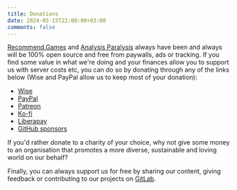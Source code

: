 ```yaml
---
title: Donations
date: 2024-05-15T22:00:00+03:00
comments: false
---
```


[Recommend.Games](https://recommend.games/#/) and [Analysis Paralysis](https://blog.recommend.games/) always have been and always will be 100% open source and free from paywalls, ads or tracking. If you find some value in what we're doing and your finances allow you to support us with server costs etc, you can do so by donating through any of the links below (Wise and PayPal allow us to keep most of your donation):

- [Wise](https://wise.com/pay/me/markuss1)
- [PayPal](https://paypal.me/mschepke)
- [Patreon](https://patreon.com/mshepherd)
- [Ko-fi](https://ko-fi.com/mshepherd)
- [Liberapay](https://liberapay.com/mshepherd/)
- [GitHub sponsors](https://github.com/sponsors/MarkusShepherd)

If you'd rather donate to a charity of your choice, why not give some money to an organisation that promotes a more diverse, sustainable and loving world on our behalf?

Finally, you can always support us for free by sharing our content, giving feedback or contributing to our projects on [GitLab](https://gitlab.com/recommend.games/).
